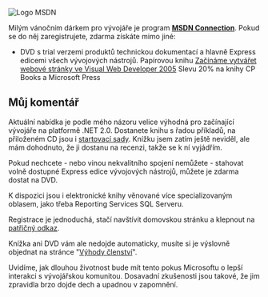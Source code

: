<!-- dcterms:identifier = aspnetcz#68 -->
<!-- dcterms:title = MSDN Connection: Vánoční dárek od Microsoftu -->
<!-- dcterms:abstract = Možnost získat DVD se všemi Express edicemi a knihu pro začátečníky -->
<!-- np9:categoryId = 6 -->
<!-- x4w:category = Akce a události -->
<!-- np9:authorId = 1 -->
<!-- np9:authorEmail = michal.valasek@altairis.cz -->
<!-- dcterms:creator = Michal Altair Valášek -->
<!-- dcterms:created = 2005-12-20T16:42:58.183+01:00 -->
<!-- dcterms:dateAccepted = 2005-12-20T16:42:58.183+01:00 -->

![Logo MSDN](https://www.cdn.altairis.cz/Blog/logo-msdn.gif) 

Milým vánočním dárkem pro vývojáře je program [**MSDN Connection**](https://www.microsoft.com/cze/msdn/connection/default.mspx). Pokud se do něj zaregistrujete, zdarma získáte mimo jiné:

*   DVD s trial verzemi produktů technickou dokumentací a hlavně Express edicemi všech vývojových nástrojů. Papírovou knihu [Začínáme vytvářet webové stránky ve Visual Web Developer 2005](http://knihy.cpress.cz/Book.asp?ID=1965) Slevu 20% na knihy CP Books a Microsoft Press 

## Můj komentář

Aktuální nabídka je podle mého názoru velice výhodná pro začínající vývojáře na platformě .NET 2.0. Dostanete knihu s řadou příkladů, na přiloženém CD jsou i [startovací sady](http://starterkits.aspnet.cz/). Knížku jsem zatím ještě neviděl, ale mám dohodnuto, že ji dostanu na recenzi, takže se k ní vyjádřím.

Pokud nechcete - nebo vinou nekvalitního spojení nemůžete - stahovat volně dostupné Express edice vývojových nástrojů, můžete je zdarma dostat na DVD.

K dispozici jsou i elektronické knihy věnované více specializovaným oblasem, jako třeba Reporting Services SQL Serveru.

Registrace je jednoduchá, stačí navštívit domovskou stránku a klepnout na [patřičný odkaz](https://www.microsoft.com/cze/msdn/connection/disclaimer.mspx). 

Knížka ani DVD vám ale nedojde automaticky, musíte si je výslovně objednat na stránce "[Výhody členství](https://www.microsoft.com/cze/msdn/connection/benefit.mspx)".

Uvidíme, jak dlouhou životnost bude mít tento pokus Microsoftu o lepší interakci s vývojářskou komunitou. Dosavadní zkušenosti jsou takové, že jim zpravidla brzo dojde dech a upadnou v zapomnění.